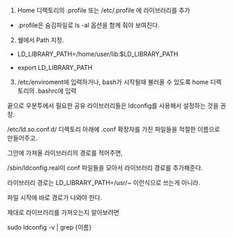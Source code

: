 


1. Home 디렉토리의 .profile 또는 /etc/.profile 에 라이브러리를 추가

* .profile은 숨김파일로 ls -al 옵션을 함께 줘야 보여진다.

 

2. 쉘에서 Path 지정.

- LD_LIBRARY_PATH=/home/user/lib:$LD_LIBRARY_PATH

- export LD_LIBRARY_PATH

 

3. /etc/enviroment에 입력하거나, bash가 시작될때 불러올 수 있도록 home 디렉토리의 .bashrc에 입력



끝으로 우분투에서 필요한 공유 라이브러리들은 ldconfig를 사용해서 설정하는 것을 권장.

/etc/ld.so.conf.d/ 디렉토리 아래에 .conf 확장자를 가진 파일들을 적절한 이름으로 만들어주고.

그안에 가져올 라이브러리의 경로를 적어주면,

/sbin/ldconfig.real이 conf 파일들을 모아서 라이브러리 경로를 추가해준다.

 

라이브러리 경로는 LD_LIBRARY_PATH=/usr/~ 이런식으로 쓰는게 아니라.

파일 시작에 바로 경로가 나와야 한다.

 

제대로 라이브러리를 가져오는지 알아보려면

sudo ldconfig -v | grep {이름}

 
